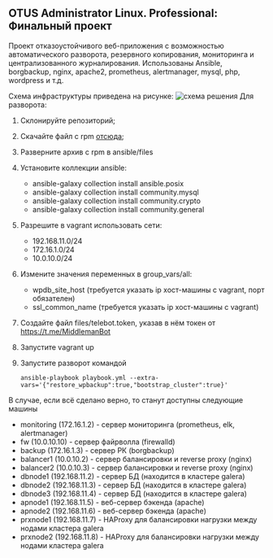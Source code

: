## OTUS Administrator Linux. Professional: Финальный проект

Проект отказоустойчивого веб-приложения с возможностью автоматического разворота, резервного копирования, мониторинга и централизованного журналирования.
Использованы Ansible, borgbackup, nginx, apache2, prometheus, alertmanager, mysql, php, wordpress и т.д.

Схема инфраструктуры приведена на рисунке:
![схема решения](./otus-final-scheme.png)
Для разворота:

1. Склонируйте репозиторий;
2. Скачайте файл с rpm [отсюда](https://github.com/taihon/otus-linux-pro-final/releases/download/0.0.1-alpha/files.tar.gz);
3. Разверните архив с rpm в ansible/files
4. Установите коллекции ansible:

    - ansible-galaxy collection install ansible.posix
    - ansible-galaxy collection install community.mysql
    - ansible-galaxy collection install community.crypto
    - ansible-galaxy collection install community.general
5. Разрешите в vagrant использовать сети:
    - 192.168.11.0/24
    - 172.16.1.0/24
    - 10.0.10.0/24
6. Измените значения переменных в group_vars/all:
    - wpdb_site_host (требуется указать ip хост-машины с vagrant, порт обязателен)
    - ssl_common_name (требуется указать ip хост-машины с vagrant)
7. Создайте файл files/telebot.token, указав в нём токен от https://t.me/MiddlemanBot
8. Запустите vagrant up
9. Запустите разворот командой
    ```
    ansible-playbook playbook.yml --extra-vars='{"restore_wpbackup":true,"bootstrap_cluster":true}'
    ```
В случае, если всё сделано верно, то станут доступны следующие машины
- monitoring (172.16.1.2) - сервер мониторинга (prometheus, elk, alertmanager)
- fw (10.0.10.10) - сервер файрволла (firewalld)
- backup (172.16.1.3) - сервер РК (borgbackup)
- balancer1 (10.0.10.2) - сервер балансировки и reverse proxy (nginx)
- balancer2 (10.0.10.3) - сервер балансировки и reverse proxy (nginx)
- dbnode1 (192.168.11.2) - сервер БД (находится в кластере galera)
- dbnode2 (192.168.11.3) - сервер БД (находится в кластере galera)
- dbnode3 (192.168.11.4) - сервер БД (находится в кластере galera)
- apnode1 (192.168.11.5) - веб-сервер бэкенда (apache)
- apnode2 (192.168.11.6) - веб-сервер бэкенда (apache)
- prxnode1 (192.168.11.7) - HAProxy для балансировки нагрузки между нодами кластера galera
- prxnode2 (192.168.11.8) - HAProxy для балансировки нагрузки между нодами кластера galera